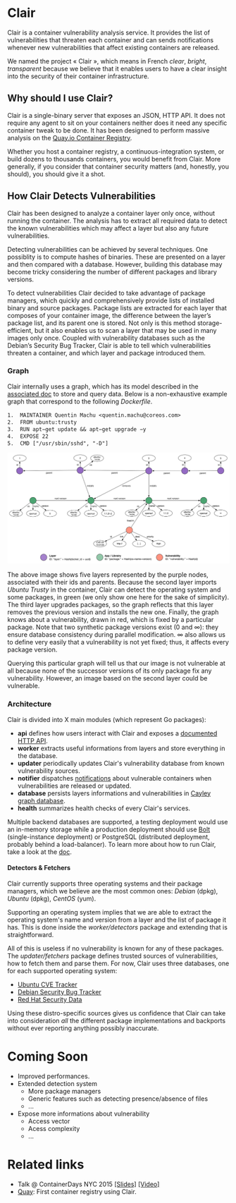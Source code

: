 Clair
=====

Clair is a container vulnerability analysis service. It provides the list of vulnerabilities that threaten each container and can sends notifications whenever new vulnerabilities that affect existing containers are released.

We named the project « Clair », which means in French *clear*, *bright*, *transparent* because we believe that it enables users to have a clear insight into the security of their container infrastructure.

## Why should I use Clair?

Clair is a single-binary server that exposes an JSON, HTTP API. It does not require any agent to sit on your containers neither does it need any specific container tweak to be done. It has been designed to perform massive analysis on the [Quay.io Container Registry](https://quay.io).

Whether you host a container registry, a continuous-integration system, or build dozens to thousands containers, you would benefit from Clair. More generally, if you consider that container security matters (and, honestly, you should), you should give it a shot.

## How Clair Detects Vulnerabilities

Clair has been designed to analyze a container layer only once, without running the container. The analysis has to extract all required data to detect the known vulnerabilities which may affect a layer but also any future vulnerabilities.

Detecting vulnerabilities can be achieved by several techniques. One possiblity is to compute hashes of binaries. These are presented on a layer and then compared with a database. However, building this database may become tricky considering the number of different packages and library versions.

To detect vulnerabilities Clair decided to take advantage of package managers, which quickly and comprehensively provide lists of installed binary and source packages. Package lists are extracted for each layer that composes of your container image, the difference between the layer’s package list, and its parent one is stored. Not only is this method storage-efficient, but it also enables us to scan a layer that may be used in many images only once. Coupled with vulnerability databases such as the Debian’s Security Bug Tracker, Clair is able to tell which vulnerabilities threaten a container, and which layer and package introduced them.

### Graph

Clair internally uses a graph, which has its model described in the [associated doc](docs/Model.md) to store and query data. Below is a non-exhaustive example graph that correspond to the following *Dockerfile*.

```
1.  MAINTAINER Quentin Machu <quentin.machu@coreos.com>
2.  FROM ubuntu:trusty
3.  RUN apt−get update && apt−get upgrade −y
4.  EXPOSE 22
5.  CMD ["/usr/sbin/sshd", "-D"]
```

![Example graph](docs/Model.png)

The above image shows five layers represented by the purple nodes, associated with their ids and parents. Because the second layer imports *Ubuntu Trusty* in the container, Clair can detect the operating system and some packages, in green (we only show one here for the sake of simplicity). The third layer upgrades packages, so the graph reflects that this layer removes the previous version and installs the new one. Finally, the graph knows about a vulnerability, drawn in red, which is fixed by a particular package. Note that two synthetic package versions exist (0 and ∞): they ensure database consistency during parallel modification. ∞ also allows us to define very easily that a vulnerability is not yet fixed; thus, it affects every package version.

Querying this particular graph will tell us that our image is not vulnerable at all because none of the successor versions of its only package fix any vulnerability. However, an image based on the second layer could be vulnerable.

### Architecture

Clair is divided into X main modules (which represent Go packages):

- **api** defines how users interact with Clair and exposes a [documented HTTP API](docs/API.md).
- **worker** extracts useful informations from layers and store everything in the database.
- **updater** periodically updates Clair's vulnerability database from known vulnerability sources.
- **notifier** dispatches [notifications](docs/Notifications.md) about vulnerable containers when vulnerabilities are released or updated.
- **database** persists layers informations and vulnerabilities in [Cayley graph database](https://github.com/google/cayley).
- **health** summarizes health checks of every Clair's services.

Multiple backend databases are supported, a testing deployment would use an in-memory storage while a production deployment should use [Bolt](https://github.com/boltdb/bolt) (single-instance deployment) or PostgreSQL (distributed deployment, probably behind a load-balancer). To learn more about how to run Clair, take a look at the [doc](docs/Run.md).

#### Detectors & Fetchers

Clair currently supports three operating systems and their package managers, which we believe are the most common ones: *Debian* (dpkg), *Ubuntu* (dpkg), *CentOS* (yum).

Supporting an operating system implies that we are able to extract the operating system's name and version from a layer and the list of package it has. This is done inside the *worker/detectors* package and extending that is straightforward.

All of this is useless if no vulnerability is known for any of these packages. The *updater/fetchers* package defines trusted sources of vulnerabilities, how to fetch them and parse them. For now, Clair uses three databases, one for each supported operating system:
- [Ubuntu CVE Tracker](https://launchpad.net/ubuntu-cve-tracker)
- [Debian Security Bug Tracker](https://security-tracker.debian.org/tracker/)
- [Red Hat Security Data](https://www.redhat.com/security/data/metrics/)

Using these distro-specific sources gives us confidence that Clair can take into consideration *all* the different package implementations and backports without ever reporting anything possibly inaccurate.

# Coming Soon

- Improved performances.
- Extended detection system
  - More package managers
  - Generic features such as detecting presence/absence of files
  - ...
- Expose more informations about vulnerability
  - Access vector
  - Acess complexity
  - ...

# Related links

- Talk @ ContainerDays NYC 2015 [[Slides]](https://docs.google.com/presentation/d/1toUKgqLyy1b-pZlDgxONLduiLmt2yaLR0GliBB7b3L0/pub?start=false&loop=false&slide=id.p) [[Video]](https://www.youtube.com/watch?v=PA3oBAgjnkU)
- [Quay](https://quay.io): First container registry using Clair.
